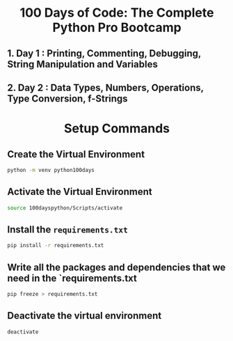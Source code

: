 <h1> <center> 100 Days of Code: The Complete Python Pro Bootcamp </center> </h1>

## 1. Day 1 : **Printing, Commenting, Debugging, String Manipulation** and **Variables**

## 2. Day 2 : **Data Types, Numbers, Operations, Type Conversion, f-Strings**

<h1> <center> Setup Commands </center> </h1>

## Create the Virtual Environment
```bash
python -m venv python100days
```

## Activate the Virtual  Environment
```bash
source 100dayspython/Scripts/activate
```

## Install the `requirements.txt`
```bash
pip install -r requirements.txt
```

## Write all the packages and dependencies that we need in the `requirements.txt
```bash
pip freeze > requirements.txt
```

## Deactivate the virtual environment
```bash
deactivate
````






